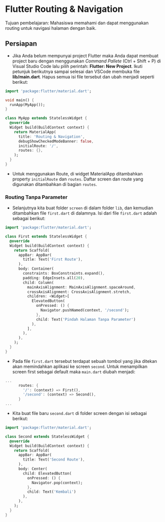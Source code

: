 # Flutter Routing & Navigation

Tujuan pembelajaran: Mahasiswa memahami dan dapat menggunakan routing untuk navigasi halaman dengan baik.

## Persiapan

- Jika Anda belum mempunyai project Flutter maka Anda dapat membuat project baru dengan menggunakan _Command Pallete_ (Ctrl + Shift + P) di Visual Studio Code lalu pilih perintah: __Flutter: New Project__. Ikuti petunjuk berikutnya sampai selesai dan VSCode membuka file __lib/main.dart__. Hapus semua isi file tersebut dan ubah menjadi seperti berikut:

```dart
import 'package:flutter/material.dart';

void main() {
  runApp(MyApp());
}

class MyApp extends StatelessWidget {
  @override
  Widget build(BuildContext context) {
    return MaterialApp(
      title: 'Routing & Navigation',
      debugShowCheckedModeBanner: false,
      initialRoute: '/',
      routes: {},
    );
  }
}
```

- Untuk menggunakan Route, di widget MaterialApp ditambahkan property ```initialRoute``` dan ```routes```. Daftar screen dan route yang digunakan ditambahkan di bagian ```routes```.

### Routing Tanpa Parameter

- Selanjutnya kita buat folder ```screen``` di dalam folder ```lib```, dan kemudian ditambahkan file ```first.dart``` di dalamnya. Isi dari file ```first.dart``` adalah sebagai berikut:

```dart
import 'package:flutter/material.dart';

class First extends StatelessWidget {
  @override
  Widget build(BuildContext context) {
    return Scaffold(
      appBar: AppBar(
        title: Text('First Route'),
      ),
      body: Container(
        constraints: BoxConstraints.expand(),
        padding: EdgeInsets.all(20),
        child: Column(
          mainAxisAlignment: MainAxisAlignment.spaceAround,
          crossAxisAlignment: CrossAxisAlignment.stretch,
          children: <Widget>[
            ElevatedButton(
              onPressed: () {
                Navigator.pushNamed(context, '/second');
              }, 
              child: Text('Pindah Halaman Tanpa Parameter')
            ),
          ],
        ),
      ),
    );
  }
}
```

- Pada file ```first.dart``` tersebut terdapat sebuah tombol yang jika ditekan akan memindahkan aplikasi ke screen ```second```. Untuk menampilkan screen first sebagai default maka ```main.dart``` diubah menjadi:

```dart
...
      routes: {
        '/': (context) => First(),
        '/second': (context) => Second(),
      }
...
```

- Kita buat file baru ```second.dart``` di folder screen dengan isi sebagai berikut:

```dart
import 'package:flutter/material.dart';

class Second extends StatelessWidget {
  @override
  Widget build(BuildContext context) {
    return Scaffold(
      appBar: AppBar(
        title: Text('Second Route'),
      ),
      body: Center(
        child: ElevatedButton(
          onPressed: () {
            Navigator.pop(context);
          }, 
          child: Text('Kembali')
        ),
      ),
    );
  }
}
```


